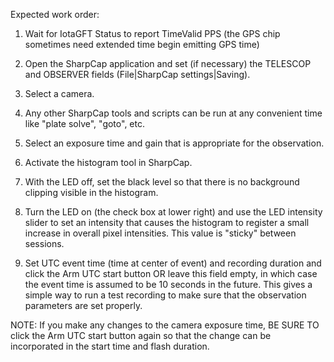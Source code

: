 Expected work order:

1) Wait for IotaGFT Status to report TimeValid PPS (the GPS chip sometimes need extended time begin emitting GPS time)

2) Open the SharpCap application and set (if necessary) the TELESCOP and OBSERVER fields (File|SharpCap settings|Saving).

3) Select a camera.

4) Any other SharpCap tools and scripts can be run at any convenient time like "plate solve", "goto", etc.

5) Select an exposure time and gain that is appropriate for the observation.

6) Activate the histogram tool in SharpCap.

7) With the LED off, set the black level so that there is no background clipping visible in the histogram.

8) Turn the LED on (the check box at lower right) and use the LED intensity slider to set an intensity that causes
      the histogram to register a small increase in overall pixel intensities. This value is "sticky" between sessions.

9) Set UTC event time (time at center of event) and recording duration and click the Arm UTC start button OR
      leave this field empty, in which case the event time is assumed to be 10 seconds in the future.
      This gives a simple way to run a test recording to make sure that the observation parameters
      are set properly.


NOTE: If you make any changes to the camera exposure time, BE SURE TO click the Arm UTC start button
           again so that the change can be incorporated in the start time and flash duration.
